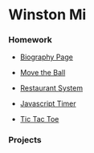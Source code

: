 # Winston Mi

### Homework
*  [Biography Page](https://github.com/winstonmi/biography/tree/gh-pages)

* [Move the Ball](https://github.com/winstonmi/move-the-ball)

* [Restaurant System](https://github.com/winstonmi/restaurant-system.git)

* [Javascript Timer](https://github.com/winstonmi/timer.git)

* [Tic Tac Toe](https://github.com/winstonmi/tic-tac-toe.git)



### Projects
<!-- * Project 1 - Game using HTML, CSS, and Javascript
    - [Name of Game](http://) -->
